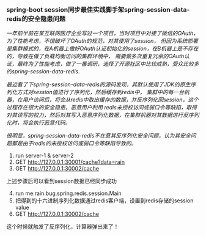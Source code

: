 ### spring-boot session同步最佳实践脚手架spring-session-data-redis的安全隐患问题

*一年前半前在某互联网医疗企业写过一个项目，当时项目中对接了微信的OAuth，为了性能考虑，不惜破坏了OAuth的规范，对其使用了session，
但因为系统部署是集群模式的，在A机器上做好OAuth认证初始化的session，在B机器上是不存在的，导致在做了负载均衡访问的集群环境中，
需要做多次重复冗余的OAuth认证，最终为了性能考虑，做了一番调研，选择了开源社区中比较成熟，受众比较多的spring-session-data-redis.*

*最近看了下spring-session-data-redis的源码发现，其默认使用了JDK的原生序列化方式对session值进行了序列化，然后缓存到redis中，
集群中的每一台机器，在用户访问后，将会从redis中取出缓存的数据，并反序列化回session，这个过程存在很大的安全隐患，恶意用户利用
redis未授权访问或弱口令等缺陷，取得对其读写的权力，然后对其写入恶意序列化数据，在集群机器对其数据进行反序列化时，将会执行恶意代码。*

*很明显，spring-session-data-redis不在意其反序列化安全问题，认为其安全问题都是由于redis的未授权访问或弱口令等缺陷导致的。*

1. run server-1 & server-2
2. GET http://127.0.0.1:30001/cache?data=rain
3. GET http://127.0.0.1:30002/cache

上述步骤后可以看到session数据已经同步成功

4. run me.rain.bug.spring.redis.session.Main
5. 把得到的十六进制序列化数据通过redis客户端，设置到redis存储的session value
6. GET http://127.0.0.1:30002/cache

这个时候就触发了反序列化，计算器弹出来了！